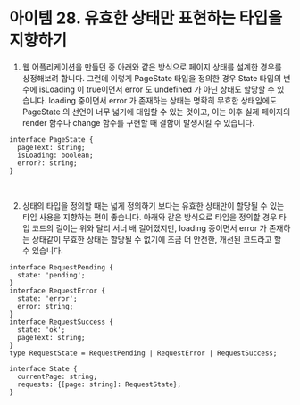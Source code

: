 # 아이템 28. 유효한 상태만 표현하는 타입을 지향하기

1. 웹 어플리케이션을 만들던 중 아래와 같은 방식으로 페이지 상태를 설계한 경우를 상정해보려 합니다. 그런데 이렇게 PageState 타입을 정의한 경우 State 타입의 변수에 isLoading 이 true이면서 error 도 undefined 가 아닌 상태도 할당할 수 있습니다. loading 중이면서 error 가 존재하는 상태는 명확히 무효한 상태임에도 PageState 의 선언이 너무 넓기에 대입할 수 있는 것이고, 이는 이후 실제 페이지의 render 함수나 change 함수를 구현할 때 결함이 발생시킬 수 있습니다.

```
interface PageState {
  pageText: string;
  isLoading: boolean;
  error?: string;
}
```

<br />

2. 상태의 타입을 정의할 때는 넓게 정의하기 보다는 유효한 상태만이 할당될 수 있는 타입 사용을 지향하는 편이 좋습니다. 아래와 같은 방식으로 타입을 정의할 경우 타입 코드의 길이는 위와 달리 서너 배 길어졌지만, loading 중이면서 error 가 존재하는 상태같이 무효한 상태는 할당될 수 없기에 조금 더 안전한, 개선된 코드라고 할 수 있습니다. 


```
interface RequestPending {
  state: 'pending';
}
interface RequestError {
  state: 'error';
  error: string;
}
interface RequestSuccess {
  state: 'ok';
  pageText: string;
}
type RequestState = RequestPending | RequestError | RequestSuccess;

interface State {
  currentPage: string;
  requests: {[page: string]: RequestState};
}
```

<br />

